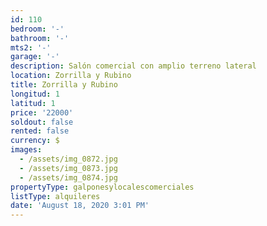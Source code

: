 ```yaml
---
id: 110
bedroom: '-'
bathroom: '-'
mts2: '-'
garage: '-'
description: Salón comercial con amplio terreno lateral
location: Zorrilla y Rubino
title: Zorrilla y Rubino
longitud: 1
latitud: 1
price: '22000'
soldout: false
rented: false
currency: $
images:
  - /assets/img_0872.jpg
  - /assets/img_0873.jpg
  - /assets/img_0874.jpg
propertyType: galponesylocalescomerciales
listType: alquileres
date: 'August 18, 2020 3:01 PM'
---
```


